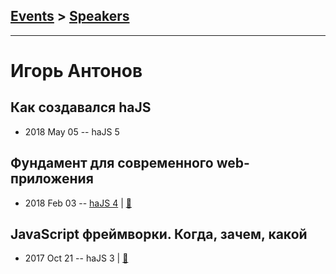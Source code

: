 ## [Events](../README.md) > [Speakers](../speakers.md)
---

# Игорь Антонов

## Как создавался haJS
- 2018 May 05 -- haJS 5    
## Фундамент для современного web-приложения
- 2018 Feb 03 -- [haJS 4](https://www.youtube.com/watch?v=X4YAbtBrPvM&t=4972s)  | [:notebook:](https://hajs.ru/pres/2018-02-03/how-to-do-it-now.pdf)  
## JavaScript фреймворки. Когда, зачем, какой
- 2017 Oct 21 -- haJS 3  | [:notebook:](https://hajs.ru/pres/2017-10-21/frameworks.pdf#hajs)  
